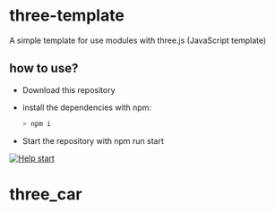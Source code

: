 # three-template
A simple template for use modules with three.js (JavaScript template)

## how to use?
- Download this repository
- install the dependencies with npm:

	```bash
	> npm i
	```
- Start the repository with npm run start

[![Help start](https://i.gyazo.com/6009719ccd8e4813345aad962cff0221.gif)]()
# three_car
